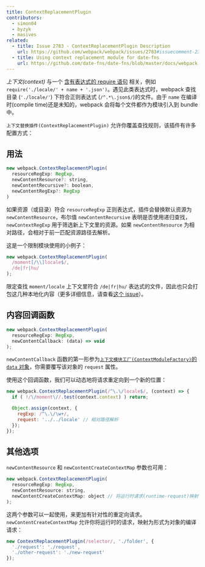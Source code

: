 ```yaml
---
title: ContextReplacementPlugin
contributors:
  - simon04
  - byzyk
  - masives
related:
  - title: Issue 2783 - ContextReplacementPlugin Description
    url: https://github.com/webpack/webpack/issues/2783#issuecomment-234137265
  - title: Using context replacement module for date-fns
    url: https://github.com/date-fns/date-fns/blob/master/docs/webpack.md
---
```


_上下文(context)_ 与一个 [含有表达式的 require 语句](/guides/dependency-management/#require-with-expression) 相关，例如 `require('./locale/' + name + '.json')`。遇见此类表达式时，webpack 查找目录 (`'./locale/'`) 下符合正则表达式 (`/^.*\.json$/`)的文件。由于 `name` 在编译时(compile time)还是未知的，webpack 会将每个文件都作为模块引入到 bundle 中。

`上下文替换插件(ContextReplacementPlugin)` 允许你覆盖查找规则，该插件有许多配置方式：


## 用法

<!-- eslint-skip -->

```javascript
new webpack.ContextReplacementPlugin(
  resourceRegExp: RegExp,
  newContentResource?: string,
  newContentRecursive?: boolean,
  newContentRegExp?: RegExp
)
```

如果资源（或目录）符合 `resourceRegExp` 正则表达式，插件会替换默认资源为 `newContentResource`，布尔值 `newContentRecursive` 表明是否使用递归查找，`newContextRegExp` 用于筛选新上下文里的资源。如果 `newContentResource` 为相对路径，会相对于前一匹配资源路径去解析。

这是一个限制模块使用的小例子：

```javascript
new webpack.ContextReplacementPlugin(
  /moment[/\\]locale$/,
  /de|fr|hu/
);
```

限定查找 `moment/locale` 上下文里符合 `/de|fr|hu/` 表达式的文件，因此也只会打包这几种本地化内容（更多详细信息，请查看[这个 issue](https://github.com/moment/moment/issues/2373)）。


## 内容回调函数

```javascript
new webpack.ContextReplacementPlugin(
  resourceRegExp: RegExp,
  newContentCallback: (data) => void
);
```

`newContentCallback` 函数的第一形参为[`上下文模块工厂(ContextModuleFactory)`的 `data` 对象](/api/plugins/module-factories/)，你需要覆写该对象的 `request` 属性。

使用这个回调函数，我们可以动态地将请求重定向到一个新的位置：

```javascript
new webpack.ContextReplacementPlugin(/^\.\/locale$/, (context) => {
  if ( !/\/moment\//.test(context.context) ) return;

  Object.assign(context, {
    regExp: /^\.\/\w+/,
    request: '../../locale' // 相对路径解析
  });
});
```


## 其他选项

`newContentResource` 和 `newContentCreateContextMap` 参数也可用：

```javascript
new webpack.ContextReplacementPlugin(
  resourceRegExp: RegExp,
  newContentResource: string,
  newContentCreateContextMap: object // 将运行时请求(runtime-request)映射到编译时请求(compile-time request)
);
```

这两个参数可以一起使用，来更加有针对性的重定向请求。 `newContentCreateContextMap` 允许你将运行时的请求，映射为形式为对象的编译请求：

```javascript
new ContextReplacementPlugin(/selector/, './folder', {
  './request': './request',
  './other-request': './new-request'
});
```
